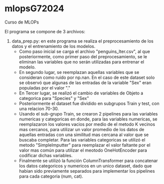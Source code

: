 # mlopsG72024
Curso de MLOPs

El programa se compone de 3 archivos:

1. data_prep.py: en este programa se realiza el preprocesamiento de los datos y el entrenamiento de los modelos.
     -   Como paso inicial se carga el archivo "penguins_lter.csv", al que posteriormente, como primer paso del preprocesamiento, se le eliminan las variables que no serán utilizadas para entrenar el modelo.
     -   En segundo lugar, se reemplazan aquellas variables que se consideran como ruido por np.nan. En el caso de este dataset solo se observó que  algunas de las entradas de la variable "Sex" eran populadas por el valor "."
     -   En Tercer lugar, se realizó el cambio de variables de Objeto a categorica para "Species" y "Sex"
     -   Posteriormente el dataset fue dividido en subgrupos Train y test, con una relacion 70-30.
     -   Usando el sub-grupo Train, se crearon 2 pipelines para las variables numericas y categoricas en donde, para las variables numericas, se reemplazaron los valores vacios por medio de el metodo K vecinos mas cercanos, para utilizar un valor promedio de los datos de aquellas entradas con una similitud mas cercana al valor que se buscaba completar. Para las variables categoricas se utilizó el metodo "SimpleImputter" para reemplazar el valor faltante por el valor mas común para utilizar el meotodo OneHotEncoder para codificar dichas variables.
     -   Finalmente se utilizó la función ColumnTransformer para concatenar los datos categoricos y numericos en un unico dataset, dado que habian sido previamente separados para implementar los pipelines para cada categoria (num, cat).
